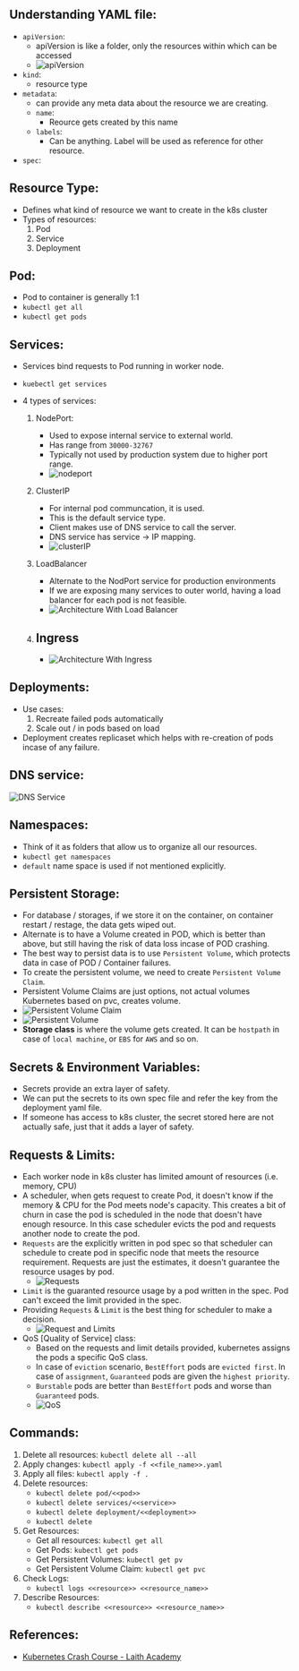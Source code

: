 ## Understanding YAML file:

- `apiVersion`:
  - apiVersion is like a folder, only the resources within which can be accessed
  - ![apiVersion](images/apiVersion.png)
- `kind`:
  - resource type
- `metadata`:
  - can provide any meta data about the resource we are creating.
  - `name`:
    - Reource gets created by this name
  - `labels`:
    - Can be anything. Label will be used as reference for other resource.
- `spec`:

## Resource Type:

- Defines what kind of resource we want to create in the k8s cluster
- Types of resources:
  1. Pod
  2. Service
  3. Deployment

## Pod:

- Pod to container is generally 1:1
- `kubectl get all`
- `kubectl get pods`

## Services:

- Services bind requests to Pod running in worker node.
- `kuebectl get services`
- 4 types of services:

  1. NodePort:

     - Used to expose internal service to external world.
     - Has range from `30000-32767`
     - Typically not used by production system due to higher port range.
     - ![nodeport](images/nodeport_service.png)

  2. ClusterIP

     - For internal pod communcation, it is used.
     - This is the default service type.
     - Client makes use of DNS service to call the server.
     - DNS service has service -> IP mapping.
     - ![clusterIP](images/clusterIP_service.png)

  3. LoadBalancer

     - Alternate to the NodPort service for production environments
     - If we are exposing many services to outer world, having a load balancer for each pod is not feasible.
     - ![Architecture With Load Balancer](images/architecture-1.png)

  4. ## Ingress
     - ![Architecture With Ingress](images/architecture-2.png)

## Deployments:

- Use cases:
  1. Recreate failed pods automatically
  2. Scale out / in pods based on load
- Deployment creates replicaset which helps with re-creation of pods incase of any failure.

## DNS service:

![DNS Service](images/dns_service.png)

## Namespaces:

- Think of it as folders that allow us to organize all our resources.
- `kubectl get namespaces`
- `default` name space is used if not mentioned explicitly.

## Persistent Storage:

- For database / storages, if we store it on the container, on container restart / restage, the data gets wiped out.
- Alternate is to have a Volume created in POD, which is better than above, but still having the risk of data loss incase of POD crashing.
- The best way to persist data is to use `Persistent Volume`, which protects data in case of POD / Container failures.
- To create the persistent volume, we need to create `Persistent Volume Claim`.
- Persistent Volume Claims are just options, not actual volumes Kubernetes based on pvc, creates volume.
- ![Persistent Volume Claim](images/pvc.png)
- ![Persistent Volume](images/pv.png)
- <b>Storage class</b> is where the volume gets created. It can be `hostpath` in case of `local machine`, or `EBS` for `AWS` and so on.

## Secrets & Environment Variables:

- Secrets provide an extra layer of safety.
- We can put the secrets to its own spec file and refer the key from the deployment yaml file.
- If someone has access to k8s cluster, the secret stored here are not actually safe, just that it adds a layer of safety.

## Requests & Limits:

- Each worker node in k8s cluster has limited amount of resources (i.e. memory, CPU)
- A scheduler, when gets request to create Pod, it doesn't know if the memory & CPU for the Pod meets node's capacity. This creates a bit of churn in case the pod is scheduled in the node that doesn't have enough resource. In this case scheduler evicts the pod and requests another node to create the pod.
- `Requests` are the explicitly written in pod spec so that scheduler can schedule to create pod in specific node that meets the resource requirement. Requests are just the estimates, it doesn't guarantee the resource usages by pod.
  - ![Requests](images/request.png)
- `Limit` is the guaranted resource usage by a pod written in the spec. Pod can't exceed the limit provided in the spec.
- Providing `Requests` & `Limit` is the best thing for scheduler to make a decision.
  - ![Request and Limits](images/requests-limit.png)
- QoS [Quality of Service] class:
  - Based on the requests and limit details provided, kubernetes assigns the pods a specific QoS class.
  - In case of `eviction` scenario, `BestEffort` pods are `evicted first`. In case of `assignment`, `Guaranteed` pods are given the `highest priority`.
  - `Burstable` pods are better than `BestEffort` pods and worse than `Guaranteed` pods.
  - ![QoS](images/qos.png)

## Commands:

1. Delete all resources: `kubectl delete all --all`
2. Apply changes: `kubectl apply -f <<file_name>>.yaml`
3. Apply all files: `kubectl apply -f .`
4. Delete resources:
   - `kubectl delete pod/<<pod>>`
   - `kubectl delete services/<<service>>`
   - `kubectl delete deployment/<<deployment>>`
   - `kubectl delete `
5. Get Resources:
   - Get all resources: `kubectl get all`
   - Get Pods: `kubectl get pods`
   - Get Persistent Volumes: `kubectl get pv`
   - Get Persistent Volume Claim: `kubectl get pvc`
6. Check Logs:
   - `kubectl logs <<resource>> <<resource_name>>`
7. Describe Resources:
   - `kubectl describe <<resource>> <<resource_name>>`

## References:

- [Kubernetes Crash Course - Laith Academy](https://www.youtube.com/watch?v=llf65JSPmDY)

